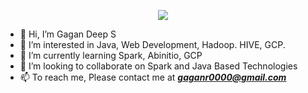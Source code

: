 <p align="center">
  <img src="https://user-images.githubusercontent.com/36810167/168218601-64ba2ffc-e108-4de9-b5c1-ed5e162ec74d.jpg">
</p>

- 👋 Hi, I’m Gagan Deep S
- 👀 I’m interested in Java, Web Development, Hadoop. HIVE, GCP.
- 🌱 I’m currently learning Spark, Abinitio, GCP
- 💞️ I’m looking to collaborate on Spark and Java Based Technologies
- 📫 To reach me, Please contact me at ***gaganr0000@gmail.com***

<!---
gagan-deep-s/gagan-deep-s is a ✨ special ✨ repository because its `README.md` (this file) appears on your GitHub profile.
You can click the Preview link to take a look at your changes.
--->

